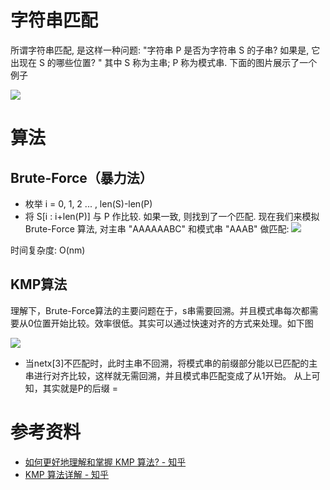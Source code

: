 
# 字符串匹配
所谓字符串匹配, 是这样一种问题: "字符串 P 是否为字符串 S 的子串? 如果是, 它出现在 S 的哪些位置? " 其中 S 称为主串; P 称为模式串. 下面的图片展示了一个例子

![](http://image.clickear.top/20220329101940.png)

# 算法

## Brute-Force（暴力法）

+ 枚举 i = 0, 1, 2 ... , len(S)-len(P)
+ 将 S[i : i+len(P)] 与 P 作比较. 如果一致, 则找到了一个匹配. 
现在我们来模拟 Brute-Force 算法, 对主串 "AAAAAABC" 和模式串 "AAAB" 做匹配: 
![](http://image.clickear.top/20220329102108.png)

时间复杂度: O(nm)

## KMP算法
理解下，Brute-Force算法的主要问题在于，s串需要回溯。并且模式串每次都需要从0位置开始比较。效率很低。其实可以通过快速对齐的方式来处理。如下图

![](http://image.clickear.top/20220329102358.png)


+ 当netx[3]不匹配时，此时主串不回溯，将模式串的前缀部分能以已匹配的主串进行对齐比较，这样就无需回溯，并且模式串匹配变成了从1开始。
从上可知，其实就是P的后缀 = 




# 参考资料
+ [如何更好地理解和掌握 KMP 算法? - 知乎](https://www.zhihu.com/question/21923021)
+ [KMP 算法详解 - 知乎](https://zhuanlan.zhihu.com/p/83334559)